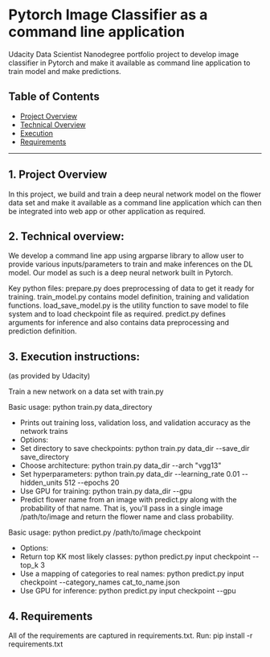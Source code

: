 
#  Pytorch Image Classifier as a command line application
Udacity Data Scientist Nanodegree portfolio project to develop image classifier in Pytorch and make it available as command line application to train model and make predictions. 

## Table of Contents

- [Project Overview](#projectoverview)
- [Technical Overview](#technicaloverview)
- [Execution](#Execution)
- [Requirements](#requirements)



***

<a id='projectoverview'></a>

## 1. Project Overview

In this project, we build and train a deep neural network model on the flower data set and make it available as a command line application which can then be integrated into web app or other application as required. 

<a id='technicaloverview'></a>

## 2. Technical overview:
We develop a command line app using argparse library to allow user to provide various inputs/parameters to train and make inferences on the DL model. Our model as such is a deep neural network built in Pytorch. 

Key python files:
prepare.py does preprocessing of data to get it ready for training.
train_model.py contains model definition, training and validation functions.
load_save_model.py is the utility function to save model to file system and to load checkpoint file as required.
predict.py defines arguments for inference and also contains data preprocessing and prediction definition.

<a id='Execution'></a>
## 3. Execution instructions:
(as provided by Udacity)

Train a new network on a data set with train.py

Basic usage: python train.py data_directory
- Prints out training loss, validation loss, and validation accuracy as the network trains
- Options:
- Set directory to save checkpoints: python train.py data_dir --save_dir save_directory
- Choose architecture: python train.py data_dir --arch "vgg13"
- Set hyperparameters: python train.py data_dir --learning_rate 0.01 --hidden_units 512 --epochs 20
- Use GPU for training: python train.py data_dir --gpu
- Predict flower name from an image with predict.py along with the probability of that name. That is, you'll pass in a single image /path/to/image and return the flower name and class probability.

Basic usage: python predict.py /path/to/image checkpoint
- Options:
- Return top KK most likely classes: python predict.py input checkpoint --top_k 3
- Use a mapping of categories to real names: python predict.py input checkpoint --category_names cat_to_name.json
- Use GPU for inference: python predict.py input checkpoint --gpu


<a id='requirements'></a>

## 4. Requirements

All of the requirements are captured in requirements.txt. 
Run: pip install -r requirements.txt




